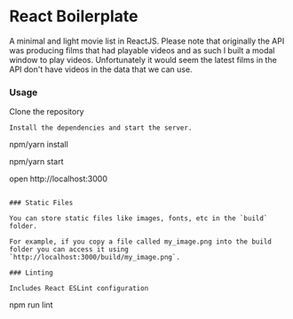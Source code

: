 React Boilerplate
=====================

A minimal and light movie list in ReactJS. Please note that originally the API was producing films that had playable videos and as such I built a modal window to play videos. Unfortunately it would seem the latest films in the API don't have videos in the data that we can use. 

### Usage

Clone the repository

```
Install the dependencies and start the server.

```
npm/yarn install

npm/yarn start

open http://localhost:3000
```

### Static Files

You can store static files like images, fonts, etc in the `build` folder.

For example, if you copy a file called my_image.png into the build folder you can access it using `http://localhost:3000/build/my_image.png`.

### Linting

Includes React ESLint configuration

```
npm run lint
```
